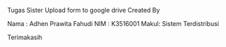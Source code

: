 Tugas Sister Upload form to google drive
Created By 

Nama : Adhen Prawita Fahudi
NIM  : K3516001
Makul: Sistem Terdistribusi

Terimakasih
